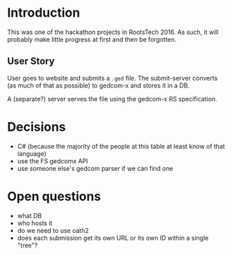 # Introduction

This was one of the hackathon projects in RootsTech 2016.
As such, it will probably make little progress at first and then be forgotten.

## User Story

User goes to website and submits a `.ged` file.
The submit-server converts (as much of that as possible) to gedcom-x and stores it in a DB.

A (separate?) server serves the file using the gedcom-x RS specification.

# Decisions

- C# (because the majority of the people at this table at least know of that language)
- use the FS gedcomx API
- use someone else's gedcom parser if we can find one

# Open questions

- what DB
- who hosts it
- do we need to use oath2
- does each submission get its own URL or its own ID within a single "tree"?

